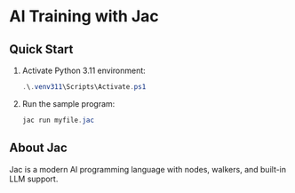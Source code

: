 # AI Training with Jac

## Quick Start

1. Activate Python 3.11 environment:
   ```powershell
   .\.venv311\Scripts\Activate.ps1
   ```

2. Run the sample program:
   ```powershell
   jac run myfile.jac
   ```

## About Jac

Jac is a modern AI programming language with nodes, walkers, and built-in LLM support.
